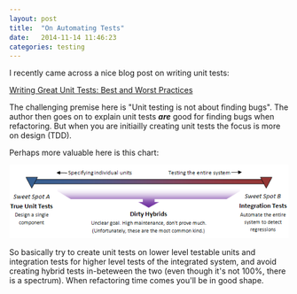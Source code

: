 ```yaml
---
layout: post
title:  "On Automating Tests"
date:   2014-11-14 11:46:23
categories: testing
---
```


I recently came across a nice blog post on writing unit tests:

[Writing Great Unit Tests: Best and Worst Practices]( "http://blog.stevensanderson.com/2009/08/24/writing-great-unit-tests-best-and-worst-practises/")

The challenging premise here is "Unit testing is not about finding bugs".
The author then goes on to explain unit tests _**are**_ good for finding bugs when refactoring.  But when you are initiailly creating unit tests the focus is more on design (TDD).

Perhaps more valuable here is this chart:

![](/images/httpblog.stevensanderson.comwp-contentuploads200908image.png)

So basically try to create unit tests on lower level testable units and integration tests for higher level tests of the integrated system, and avoid creating hybrid tests in-beteween the two (even though it's not 100%, there is a spectrum).  When refactoring time comes you'll be in good shape.